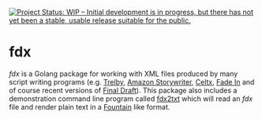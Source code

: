 [![Project Status: WIP – Initial development is in progress, but there has not yet been a stable, usable release suitable for the public.](https://www.repostatus.org/badges/latest/wip.svg)](https://www.repostatus.org/#wip)

# fdx

_fdx_ is a Golang package for working with XML files produced by many
script writing programs (e.g. [Trelby](http://www.trelby.org/), 
[Amazon Storywriter](https://storywriter.amazon.com), 
[Celtx](https://www.celtx.com/index.html), [Fade In](https://www.fadeinpro.com/) and of course recent versions 
of [Final Draft](https://www.finaldraft.com/)).  This package
also includes a demonstration command line program called [fdx2txt](docs/) which will read an _fdx_ file and render plain text in a [Fountain](https://fountain.io) like format.

